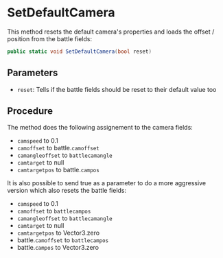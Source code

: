 # SetDefaultCamera
This method resets the default camera's properties and loads the offset / position from the battle fields:

```cs
public static void SetDefaultCamera(bool reset)
```

## Parameters

- `reset`: Tells if the battle fields should be reset to their default value too

## Procedure
The method does the following assignement to the camera fields:

- `camspeed` to 0.1
- `camoffset` to battle.`camoffset`
- `camangleoffset` to `battlecamangle`
- `camtarget` to null
- `camtargetpos` to battle.`campos`

It is also possible to send true as a parameter to do a more aggressive version which also resets the battle fields:

- `camspeed` to 0.1
- `camoffset` to `battlecampos`
- `camangleoffset` to `battlecamangle`
- `camtarget` to null
- `camtargetpos` to Vector3.zero
- battle.`camoffset` to `battlecampos`
- battle.`campos` to Vector3.zero